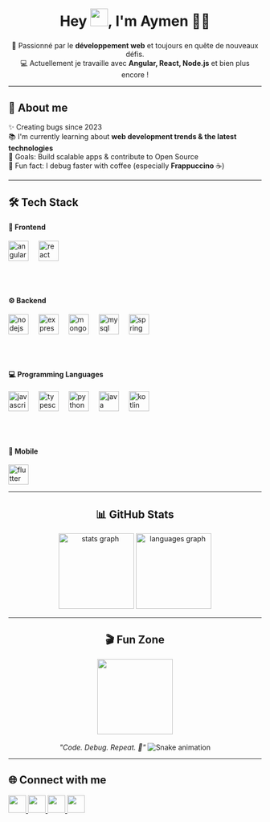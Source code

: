 <h1 align="center">
  Hey <img src="https://media.giphy.com/media/hvRJCLFzcasrR4ia7z/giphy.gif" width="35px">, I'm Aymen 👨‍💻
</h1>

###
<p align="center">
🚀 Passionné par le <b>développement web</b> et toujours en quête de nouveaux défis.<br>
💻 Actuellement je travaille avec <b>Angular, React, Node.js</b> et bien plus encore !
</p>

---

<h2 align="left">🙋 About me</h2>

<p align="left">
✨ Creating bugs since 2023<br>
📚 I'm currently learning about <b>web development trends & the latest technologies</b><br>
🎯 Goals: Build scalable apps & contribute to Open Source<br>
🎲 Fun fact: I debug faster with coffee (especially <b>Frappuccino</b> ☕) 
</p>

---

<h2 align="left">🛠 Tech Stack</h2>

<div align="left">

  <!-- Frontend -->
  <h4>🎨 Frontend</h4>
  <img src="https://cdn.jsdelivr.net/gh/devicons/devicon/icons/angular/angular-original.svg" height="40" alt="angular logo" />
  <img width="12" />
  <img src="https://cdn.jsdelivr.net/gh/devicons/devicon/icons/react/react-original.svg" height="40" alt="react logo" />

  <br><br>

  <!-- Backend -->
  <h4>⚙️ Backend</h4>
  <img src="https://cdn.jsdelivr.net/gh/devicons/devicon/icons/nodejs/nodejs-original.svg" height="40" alt="nodejs logo" />
  <img width="12" />
  <img src="https://cdn.jsdelivr.net/gh/devicons/devicon/icons/express/express-original.svg" height="40" alt="express logo" />
  <img width="12" />
  <img src="https://cdn.jsdelivr.net/gh/devicons/devicon/icons/mongodb/mongodb-original.svg" height="40" alt="mongodb logo" />
  <img width="12" />
  <img src="https://cdn.jsdelivr.net/gh/devicons/devicon/icons/mysql/mysql-original.svg" height="40" alt="mysql logo" />
  <img width="12" />
  <img src="https://cdn.jsdelivr.net/gh/devicons/devicon/icons/spring/spring-original.svg" height="40" alt="spring boot logo" />

  <br><br>

  <!-- Programming Languages -->
  <h4>💻 Programming Languages</h4>
  <img src="https://cdn.jsdelivr.net/gh/devicons/devicon/icons/javascript/javascript-original.svg" height="40" alt="javascript logo" />
  <img width="12" />
  <img src="https://cdn.jsdelivr.net/gh/devicons/devicon/icons/typescript/typescript-original.svg" height="40" alt="typescript logo" />
  <img width="12" />
  <img src="https://cdn.jsdelivr.net/gh/devicons/devicon/icons/python/python-original.svg" height="40" alt="python logo" />
  <img width="12" />
  <img src="https://cdn.jsdelivr.net/gh/devicons/devicon/icons/java/java-original.svg" height="40" alt="java logo" />
  <img width="12" />
  <img src="https://cdn.jsdelivr.net/gh/devicons/devicon/icons/kotlin/kotlin-original.svg" height="40" alt="kotlin logo" />

  <br><br>

  <!-- Mobile -->
  <h4>📱 Mobile</h4>
  <img src="https://cdn.jsdelivr.net/gh/devicons/devicon/icons/flutter/flutter-original.svg" height="40" alt="flutter logo" />

</div>


---

<h2 align="center">📊 GitHub Stats</h2>

<div align="center">
  <img src="https://github-readme-stats.vercel.app/api?username=aymen8magri&hide_title=false&hide_rank=false&show_icons=true&include_all_commits=true&count_private=true&disable_animations=false&theme=dracula&locale=en&hide_border=false" height="150" alt="stats graph"  />
  <img src="https://github-readme-stats.vercel.app/api/top-langs?username=aymen8magri&locale=en&hide_title=false&layout=compact&card_width=320&langs_count=5&theme=dracula&hide_border=false" height="150" alt="languages graph"  />
</div>

---

<h2 align="center">🎬 Fun Zone</h2>

<div align="center">
  <img src="https://media.giphy.com/media/M9gbBd9nbDrOTu1Mqx/giphy.gif" height="150" />
  <br><br>
  <i>"Code. Debug. Repeat. 🚀"</i>
  <img src="https://profile-readme-generator.com/assets/snake.svg" alt="Snake animation" />

</div>

---

<h2 align="left">🌐 Connect with me</h2>

<div align="left">
  <a href="https://www.linkedin.com/in/aymen-magri-94453329b/" target="_blank" rel="noopener noreferrer">
    <img src="https://img.shields.io/badge/LinkedIn-0077B5?style=for-the-badge&logo=linkedin&logoColor=white" height="35" />
  </a>
  <a href="mailto:aymen00magri@gmail.com">
    <img src="https://img.shields.io/badge/Gmail-D14836?style=for-the-badge&logo=gmail&logoColor=white" height="35" />
  </a>
  <a href="https://www.instagram.com/magri__aymen/" target="_blank">
    <img src="https://img.shields.io/badge/Instagram-E4405F?style=for-the-badge&logo=instagram&logoColor=white" height="35" />
  </a>
  <a href="https://www.facebook.com/aymen.magri.2025" target="_blank">
    <img src="https://img.shields.io/badge/Facebook-1877F2?style=for-the-badge&logo=facebook&logoColor=white" height="35" />
  </a>
</div>


